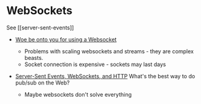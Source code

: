 WebSockets
==========

See [[server-sent-events]]

* [Woe be onto you for using a Websocket](http://www.adama-lang.org/blog/woe-of-websocket/)
    * Problems with scaling websockets and streams - they are complex beasts.
    * Socket connection is expensive - sockets may last days


* [Server-Sent Events, WebSockets, and HTTP](https://www.mnot.net/blog/2022/02/20/websockets) What's the best way to do pub/sub on the Web?
    * Maybe websockets don't solve everything